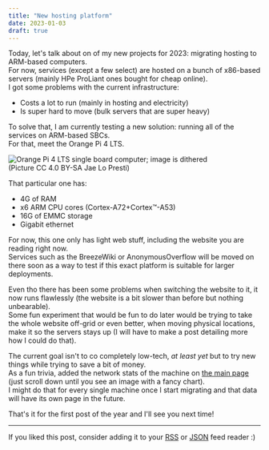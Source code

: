 ```yaml
---
title: "New hosting platform"
date: 2023-01-03
draft: true
---
```


Today, let's talk about on of my new projects for 2023: migrating hosting to ARM-based computers.  
For now, services (except a few select) are hosted on a bunch of x86-based servers (mainly HPe ProLiant ones bought for cheap online).  
I got some problems with the current infrastructure:
 - Costs a lot to run (mainly in hosting and electricity)
 - Is super hard to move (bulk servers that are super heavy)

To solve that, I am currently testing a new solution: running all of the services on ARM-based SBCs.  
For that, meet the Orange Pi 4 LTS.

![Orange Pi 4 LTS single board computer; image is dithered](https://bm.777.tf/wb/pics/sbc-optim.jpg)  
(Picture CC 4.0 BY-SA Jae Lo Presti)

That particular one has:
 - 4G of RAM
 - x6 ARM CPU cores (Cortex-A72+Cortex™-A53)
 - 16G of EMMC storage
 - Gigabit ethernet

For now, this one only has light web stuff, including the website you are reading right now.  
Services such as the BreezeWiki or AnonymousOverflow will be moved on there soon as a way to test if this exact platform is suitable for larger deployments.

Even tho there has been some problems when switching the website to it, it now runs flawlessly (the website is a bit slower than before but nothing unbearable).  
Some fun experiment that would be fun to do later would be trying to take the whole website off-grid or even better, when moving physical locations, make it so the servers stays up (I will have to make a post detailing more how I could do that).

The current goal isn't to co completely low-tech, *at least yet* but to try new things while trying to save a bit of money.  
As a fun trivia, added the network stats of the machine on [the main page](/) (just scroll down until you see an image with a fancy chart).  
I might do that for every single machine once I start migrating and that data will have its own page in the future.

That's it for the first post of the year and I'll see you next time!

---

If you liked this post, consider adding it to your [RSS](/blog/index.xml) or [JSON](/blog/index.json) feed reader :)
